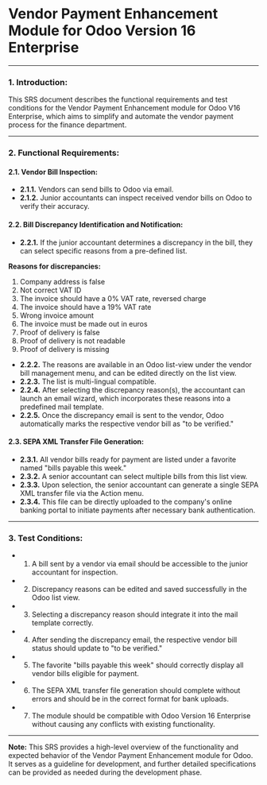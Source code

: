 # Vendor Payment Enhancement Module for Odoo Version 16 Enterprise

---

### **1. Introduction:**

This SRS document describes the functional requirements and test conditions for the Vendor Payment Enhancement module for Odoo V16 Enterprise, which aims to simplify and automate the vendor payment process for the finance department.

---

### **2. Functional Requirements:**

#### **2.1. Vendor Bill Inspection:**

- **2.1.1.** Vendors can send bills to Odoo via email.
- **2.1.2.** Junior accountants can inspect received vendor bills on Odoo to verify their accuracy.

#### **2.2. Bill Discrepancy Identification and Notification:**

- **2.2.1.** If the junior accountant determines a discrepancy in the bill, they can select specific reasons from a pre-defined list.
  
**Reasons for discrepancies:**

  1. Company address is false
  2. Not correct VAT ID
  3. The invoice should have a 0% VAT rate, reversed charge
  4. The invoice should have a 19% VAT rate
  5. Wrong invoice amount
  6. The invoice must be made out in euros
  7. Proof of delivery is false
  8. Proof of delivery is not readable
  9. Proof of delivery is missing

- **2.2.2.** The reasons are available in an Odoo list-view under the vendor bill management menu, and can be edited directly on the list view.
- **2.2.3.** The list is multi-lingual compatible.
- **2.2.4.** After selecting the discrepancy reason(s), the accountant can launch an email wizard, which incorporates these reasons into a predefined mail template.
- **2.2.5.** Once the discrepancy email is sent to the vendor, Odoo automatically marks the respective vendor bill as "to be verified."

#### **2.3. SEPA XML Transfer File Generation:**

- **2.3.1.** All vendor bills ready for payment are listed under a favorite named "bills payable this week."
- **2.3.2.** A senior accountant can select multiple bills from this list view.
- **2.3.3.** Upon selection, the senior accountant can generate a single SEPA XML transfer file via the Action menu.
- **2.3.4.** This file can be directly uploaded to the company's online banking portal to initiate payments after necessary bank authentication.

---

### **3. Test Conditions:**

- 1. A bill sent by a vendor via email should be accessible to the junior accountant for inspection.
- 2. Discrepancy reasons can be edited and saved successfully in the Odoo list view.
- 3. Selecting a discrepancy reason should integrate it into the mail template correctly.
- 4. After sending the discrepancy email, the respective vendor bill status should update to "to be verified."
- 5. The favorite "bills payable this week" should correctly display all vendor bills eligible for payment.
- 6. The SEPA XML transfer file generation should complete without errors and should be in the correct format for bank uploads.
- 7. The module should be compatible with Odoo Version 16 Enterprise without causing any conflicts with existing functionality.

---

**Note:** This SRS provides a high-level overview of the functionality and expected behavior of the Vendor Payment Enhancement module for Odoo. 
It serves as a guideline for development, and further detailed specifications can be provided as needed during the development phase.
